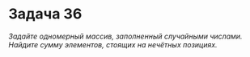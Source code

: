 # Задача 36
*Задайте одномерный массив, заполненный случайными числами. Найдите сумму элементов, стоящих на нечётных позициях.*